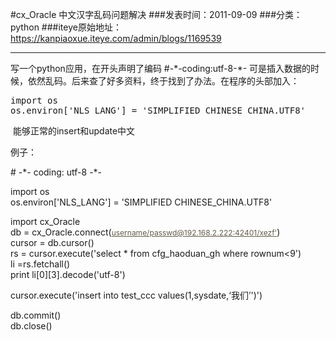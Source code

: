 #cx_Oracle 中文汉字乱码问题解决
###发表时间：2011-09-09
###分类：python
###iteye原始地址：<a href="https://kanpiaoxue.iteye.com/admin/blogs/1169539" target="_blank">https://kanpiaoxue.iteye.com/admin/blogs/1169539</a>

---

<p>写一个python应用，在开头声明了编码 #-*-coding:utf-8-*- 可是插入数据的时候，依然乱码。后来查了好多资料，终于找到了办法。在程序的头部加入：</p>
<p> </p>
<pre name="code" class="python">import os
os.environ['NLS_LANG'] = 'SIMPLIFIED CHINESE_CHINA.UTF8'</pre>
<p>&nbsp;能够正常的insert和update中文</p>
<p><span style="color: #625b49; font-family: Arial; font-size: 14px; line-height: 20px;"> </span></p>
<p style="line-height: normal;">例子：</p>
<p style="line-height: normal;"># -*- coding: utf-8 -*-</p>
<p style="line-height: normal;">import os<br style="line-height: normal;">os.environ['NLS_LANG'] = 'SIMPLIFIED CHINESE_CHINA.UTF8'</p>
<p style="line-height: normal;">import cx_Oracle<br style="line-height: normal;">db = cx_Oracle.connect(<a style="font-size: 12px; color: #625b49; text-decoration: underline; line-height: normal;" href="mailto:username/passwd@192.168.2.222:42401/xezf">username/passwd@192.168.2.222:42401/xezf'</a>)<br style="line-height: normal;">cursor = db.cursor()<br style="line-height: normal;">rs = cursor.execute('select * from cfg_haoduan_gh where rownum&lt;9')<br style="line-height: normal;">li =rs.fetchall()<br style="line-height: normal;">print li[0][3].decode('utf-8')</p>
<p style="line-height: normal;">cursor.execute('insert into test_ccc values(1,sysdate,‘我们’')')</p>
<p style="line-height: normal;">db.commit()<br style="line-height: normal;">db.close()</p>
<p></p>